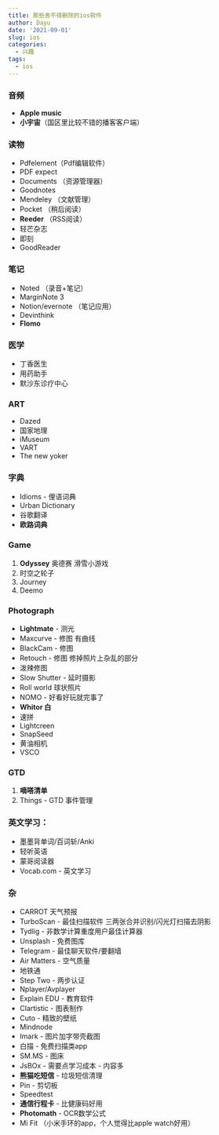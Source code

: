 ```yaml
---
title: 那些舍不得删除的ios软件
author: Dayu
date: '2021-09-01'
slug: ios
categories:
  - 兴趣
tags:
  - ios
---
```

### 音频
- **Apple music**
- **小宇宙**（国区里比较不错的播客客户端）

### 读物
- Pdfelement（Pdf编辑软件）
- PDF expect
- Documents （资源管理器）
- Goodnotes
- Mendeley （文献管理）
- Pocket （稍后阅读）
- **Reeder** （RSS阅读）
- 轻芒杂志
- 即刻
- GoodReader

### 笔记
- Noted （录音+笔记）
- MarginNote 3
- Notion/evernote （笔记应用）
- Devinthink
- **Flomo**

### 医学
- 丁香医生
- 用药助手
- 默沙东诊疗中心

### ART
- Dazed
- 国家地理
- iMuseum
- VART
- The new yoker

### 字典
- Idioms - 俚语词典
- Urban Dictionary
- 谷歌翻译
- **欧路词典**

### Game
1. **Odyssey** 奥德赛 滑雪小游戏
2. 时空之轮子
3. Journey
4. Deemo

### Photograph
- **Lightmate** - 测光
- Maxcurve - 修图 有曲线
- BlackCam - 修图
- Retouch - 修图 修掉照片上杂乱的部分
- 泼辣修图
- Slow Shutter - 延时摄影	
- Roll world 球状照片
- NOMO - 好看好玩就完事了
- **Whitor 白**
- 速拼
- Lightcreen
- SnapSeed
- 黄油相机
- VSCO

### GTD
1. **嘀嗒清单**
2. Things - GTD 事件管理

### 英文学习：
- 墨墨背单词/百词斩/Anki
- 轻听英语
- 蒙哥阅读器
- Vocab.com - 英文学习


### 杂
- CARROT 天气预报
- TurboScan - 最佳扫描软件 三两张合并识别/闪光灯扫描去阴影
- Tydlig - 非数学计算重度用户最佳计算器
- Unsplash - 免费图库
- Telegram - 最佳聊天软件/要翻墙
- Air Matters - 空气质量
- 地铁通 
- Step Two - 两步认证
- Nplayer/Avplayer
- Explain EDU - 教育软件
- Clartistic - 图表制作
- Cuto - 精致的壁纸
- Mindnode
- Imark - 图片加字带壳截图
- 白描 - 免费扫描类app
- SM.MS - 图床
- JsBOx - 需要点学习成本 - 内容多
- **熊猫吃短信** - 垃圾短信清理
- Pin - 剪切板
- Speedtest
- **通信行程卡** - 比健康码好用
- **Photomath** - OCR数学公式
- Mi Fit （小米手环的app，个人觉得比apple watch好用）
